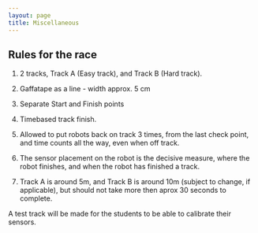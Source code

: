 ```yaml
---
layout: page
title: Miscellaneous
---
```


Rules for the race
------------------

1. 2 tracks, Track A (Easy track), and Track B (Hard track).

2. Gaffatape as a line - width approx. 5 cm

3. Separate Start and Finish points

5. Timebased track finish.

6. Allowed to put robots back on track 3 times, from the last check point, and time counts all the way, even when off track.

7. The sensor placement on the robot is the decisive measure, where the robot finishes, and when the robot has finished a track.

8. Track A is around 5m, and Track B is around 10m (subject to change, if applicable), but should not take more then aprox 30 seconds to complete.


A test track will be made for the students to be able to calibrate their sensors.
